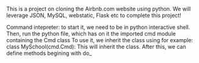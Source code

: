 This is a project on cloning the Airbnb.com website using python. We will leverage JSON, MySQL, webstatic, Flask etc to complete this project!

Command intepreter:
to start it, we need to be in python interactive shell. Then, run the python file, which has on it the imported cmd module containing the Cmd class
To use it, we inherit the class using for example:
class MySchool(cmd.Cmd):
This will inherit the class. After this, we can define methods begining with do_
